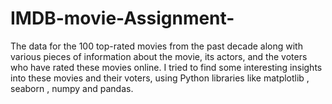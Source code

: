 # IMDB-movie-Assignment-
The data for the 100 top-rated movies from the past decade along with various pieces of information about the movie, its actors, and the voters who have rated these movies online. I tried to find some interesting insights into these movies and their voters, using Python libraries like matplotlib , seaborn , numpy and pandas.
